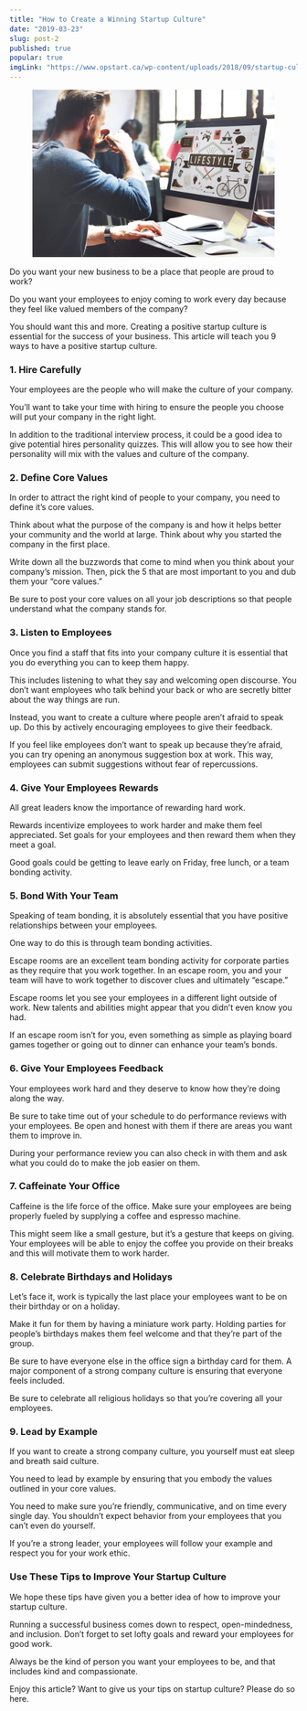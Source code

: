 ```yaml
---
title: "How to Create a Winning Startup Culture"
date: "2019-03-23"
slug: post-2
published: true
popular: true
imgLink: "https://www.opstart.ca/wp-content/uploads/2018/09/startup-culture.jpeg"
---
```

<!-- markdownlint-disable MD033 -->

<figure class="figure">
    <img src="./images/startup-culture.jpeg" alt="http-security"/>
</figure>

Do you want your new business to be a place that people are proud to work?

Do you want your employees to enjoy coming to work every day because they feel like valued members of the company?

You should want this and more. Creating a positive startup culture is essential for the success of your business. This article will teach you 9 ways to have a positive startup culture.

### 1. Hire Carefully
Your employees are the people who will make the culture of your company.

You’ll want to take your time with hiring to ensure the people you choose will put your company in the right light.

In addition to the traditional interview process, it could be a good idea to give potential hires personality quizzes. This will allow you to see how their personality will mix with the values and culture of the company.

### 2. Define Core Values
In order to attract the right kind of people to your company, you need to define it’s core values.

Think about what the purpose of the company is and how it helps better your community and the world at large. Think about why you started the company in the first place.

Write down all the buzzwords that come to mind when you think about your company’s mission. Then, pick the 5 that are most important to you and dub them your “core values.”

Be sure to post your core values on all your job descriptions so that people understand what the company stands for.

### 3. Listen to Employees
Once you find a staff that fits into your company culture it is essential that you do everything you can to keep them happy.

This includes listening to what they say and welcoming open discourse. You don’t want employees who talk behind your back or who are secretly bitter about the way things are run.

Instead, you want to create a culture where people aren’t afraid to speak up. Do this by actively encouraging employees to give their feedback.

If you feel like employees don’t want to speak up because they’re afraid, you can try opening an anonymous suggestion box at work. This way, employees can submit suggestions without fear of repercussions.

### 4. Give Your Employees Rewards
All great leaders know the importance of rewarding hard work.

Rewards incentivize employees to work harder and make them feel appreciated. Set goals for your employees and then reward them when they meet a goal.

Good goals could be getting to leave early on Friday, free lunch, or a team bonding activity.

### 5. Bond With Your Team
Speaking of team bonding, it is absolutely essential that you have positive relationships between your employees.

One way to do this is through team bonding activities.

Escape rooms are an excellent team bonding activity for corporate parties as they require that you work together. In an escape room, you and your team will have to work together to discover clues and ultimately “escape.”

Escape rooms let you see your employees in a different light outside of work. New talents and abilities might appear that you didn’t even know you had.

If an escape room isn’t for you, even something as simple as playing board games together or going out to dinner can enhance your team’s bonds.

### 6. Give Your Employees Feedback
Your employees work hard and they deserve to know how they’re doing along the way.

Be sure to take time out of your schedule to do performance reviews with your employees. Be open and honest with them if there are areas you want them to improve in.

During your performance review you can also check in with them and ask what you could do to make the job easier on them.

### 7. Caffeinate Your Office
Caffeine is the life force of the office. Make sure your employees are being properly fueled by supplying a coffee and espresso machine.

This might seem like a small gesture, but it’s a gesture that keeps on giving. Your employees will be able to enjoy the coffee you provide on their breaks and this will motivate them to work harder.

### 8. Celebrate Birthdays and Holidays
Let’s face it, work is typically the last place your employees want to be on their birthday or on a holiday.

Make it fun for them by having a miniature work party. Holding parties for people’s birthdays makes them feel welcome and that they’re part of the group.

Be sure to have everyone else in the office sign a birthday card for them. A major component of a strong company culture is ensuring that everyone feels included.

Be sure to celebrate all religious holidays so that you’re covering all your employees.

### 9. Lead by Example
If you want to create a strong company culture, you yourself must eat sleep and breath said culture.

You need to lead by example by ensuring that you embody the values outlined in your core values.

You need to make sure you’re friendly, communicative, and on time every single day. You shouldn’t expect behavior from your employees that you can’t even do yourself.

If you’re a strong leader, your employees will follow your example and respect you for your work ethic.

### Use These Tips to Improve Your Startup Culture
We hope these tips have given you a better idea of how to improve your startup culture.

Running a successful business comes down to respect, open-mindedness, and inclusion. Don’t forget to set lofty goals and reward your employees for good work.

Always be the kind of person you want your employees to be, and that includes kind and compassionate.

Enjoy this article? Want to give us your tips on startup culture? Please do so here.